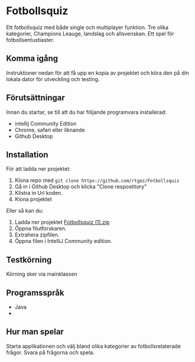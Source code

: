 # Fotbollsquiz
Ett fotbollsquiz med både single och multiplayer funktion. Tre olika kategorier, Champions Leauge, landslag och allsvenskan. Ett spel för fotbollsentustiaster.
## Komma igång
Instruktioner nedan för att få upp en kopia av projektet och köra den på din lokala dator för utveckling och testing.
## Förutsättningar
Innan du startar, se till att du har följande programvara installerad:
- intellij Community Edition
- Chrome, safari eller liknande
- Github Desktop
## Installation
För att ladda ner projektet:
1. Klona repo med `git clone https://github.com/rtgez/Fotbollsquiz`
2. Gå in i Github Desktop och klicka "Clone respostitory"
3. Klistra in Url koden.
4. Klona projektet

Eller så kan du:
1. Ladda ner projektet
[Fotbollsquiz (1).zip](https://github.com/rtgez/Fotbollsquiz/files/14782052/Fotbollsquiz.1.zip)
2. Öppna filutforskaren.
3. Extrahera zipfilen.
4. Öppna filen i IntelliJ Community edition.

## Testkörning
Körning sker via mainklassen

## Programsspråk
- Java
- 
## Hur man spelar
Starta applikationen och välj bland olika kategorier av fotbollsrelaterade frågor. Svara på frågorna och spela.

